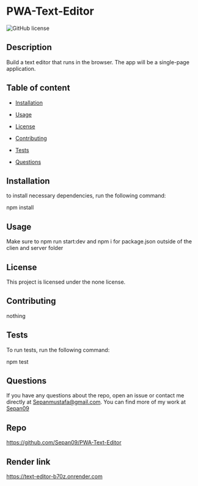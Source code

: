 
# PWA-Text-Editor
![GitHub license](https://img.shields.io/badge/license-none-blue.svg)


## Description
Build a text editor that runs in the browser. The app will be a single-page application.

## Table of content
* [Installation](#installation)

* [Usage](#usage)

* [License](#license)

* [Contributing](#contributing)

* [Tests](#tests)

* [Questions](#questions)

## Installation
to install necessary dependencies, run the following command:

npm install

## Usage 
Make sure to npm run start:dev and npm i for package.json outside of the clien and server folder

## License 
This project is licensed under the none license.

## Contributing 
nothing

## Tests 
To run tests, run the following command:

npm test

## Questions
If you have any questions about the repo, open an issue or contact me directly at Sepanmustafa@gmail.com. You can find more of my work at [Sepan09](https://github.com/Sepan09)

## Repo 
https://github.com/Sepan09/PWA-Text-Editor

## Render link 
https://text-editor-b70z.onrender.com